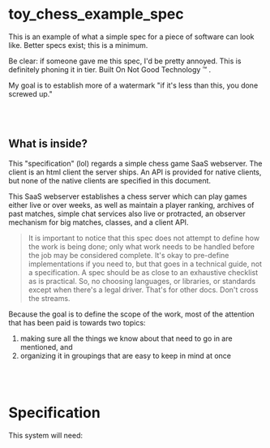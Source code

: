 # toy_chess_example_spec

This is an example of what a simple spec for a piece of software can look like.  Better specs exist; this is a minimum.

Be clear: if someone gave me this spec, I'd be pretty annoyed.  This is definitely phoning it in tier.  Built On Not Good Technology &trade; .

My goal is to establish more of a watermark "if it's less than this, you done screwed up."



<br/><br/>

## What is inside?

This "specification" (lol) regards a simple chess game SaaS webserver.  The client is an html client the server ships.  An API is provided for
native clients, but none of the native clients are specified in this document.

This SaaS webserver establishes a chess server which can play games either live or over weeks, as well as maintain a player ranking, archives
of past matches, simple chat services also live or protracted, an observer mechanism for big matches, classes, and a client API.

> It is important to notice that this spec does not attempt to define how the work is being done; only what work needs to be handled before
> the job may be considered complete.  It's okay to pre-define implementations if you need to, but that goes in a technical guide, not a 
> specification.  A spec should be as close to an exhaustive checklist as is practical.  So, no choosing languages, or libraries, or 
> standards except when there's a legal driver.  That's for other docs.  Don't cross the streams.

Because the goal is to define the scope of the work, most of the attention that has been paid is towards two topics: 

1. making sure all the things we know about that need to go in are mentioned, and
1. organizing it in groupings that are easy to keep in mind at once



<br/><br/>

# Specification

This system will need:

